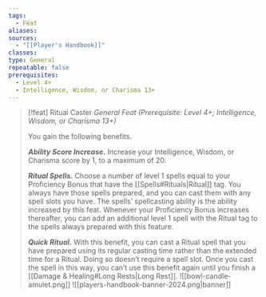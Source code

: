 ```yaml
---
tags:
  - Feat
aliases: 
sources:
  - "[[Player's Handbook]]"
classes: 
type: General
repeatable: false
prerequisites:
  - Level 4+
  - Intelligence, Wisdom, or Charisma 13+
---
```

>[!feat] Ritual Caster
>_General Feat (Prerequisite: Level 4+; Intelligence, Wisdom, or Charisma 13+)_
>
>You gain the following benefits.
>
>**_Ability Score Increase._** Increase your Intelligence, Wisdom, or Charisma score by 1, to a maximum of 20.
>
>**_Ritual Spells._** Choose a number of level 1 spells equal to your Proficiency Bonus that have the [[Spells#Rituals\|Ritual]] tag. You always have those spells prepared, and you can cast them with any spell slots you have. The spells’ spellcasting ability is the ability increased by this feat. Whenever your Proficiency Bonus increases thereafter, you can add an additional level 1 spell with the Ritual tag to the spells always prepared with this feature.
>
>**_Quick Ritual._** With this benefit, you can cast a Ritual spell that you have prepared using its regular casting time rather than the extended time for a Ritual. Doing so doesn’t require a spell slot. Once you cast the spell in this way, you can’t use this benefit again until you finish a [[Damage & Healing#Long Rests\|Long Rest]].
>![[bowl-candle-amulet.png]]
![[players-handbook-banner-2024.png|banner]]